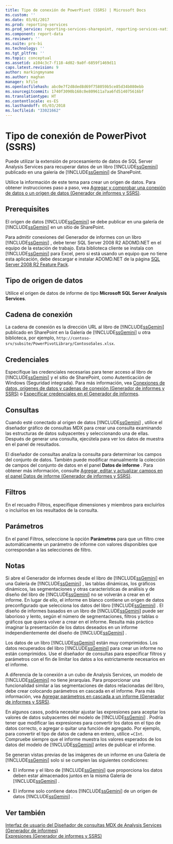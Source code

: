 ```yaml
---
title: Tipo de conexión de PowerPivot (SSRS) | Microsoft Docs
ms.custom: ''
ms.date: 03/01/2017
ms.prod: reporting-services
ms.prod_service: reporting-services-sharepoint, reporting-services-native
ms.component: report-data
ms.reviewer: ''
ms.suite: pro-bi
ms.technology: ''
ms.tgt_pltfrm: ''
ms.topic: conceptual
ms.assetid: a104c3c7-f118-4d02-9a0f-6859f1469d11
caps.latest.revision: 9
author: markingmyname
ms.author: maghan
manager: kfile
ms.openlocfilehash: abc0e7f2d8ded8d69f758059b5ce85d34b080ebb
ms.sourcegitcommit: 1740f3090b168c0e809611a7aa6fd514075616bf
ms.translationtype: HT
ms.contentlocale: es-ES
ms.lasthandoff: 05/03/2018
ms.locfileid: "33021662"
---
```

# <a name="power-pivot-connection-type-ssrs"></a>Tipo de conexión de PowerPivot (SSRS)
  Puede utilizar la extensión de procesamiento de datos de SQL Server Analysis Services para recuperar datos de un libro [!INCLUDE[ssGemini](../../includes/ssgemini-md.md)] publicado en una galería de [!INCLUDE[ssGemini](../../includes/ssgemini-md.md)] de SharePoint.  
  
 Utilice la información de este tema para crear un origen de datos. Para obtener instrucciones paso a paso, vea [Agregar y comprobar una conexión de datos o un origen de datos &#40;Generador de informes y SSRS&#41;](../../reporting-services/report-data/add-and-verify-a-data-connection-report-builder-and-ssrs.md).  
  
## <a name="prerequisites"></a>Prerequisites  
 El origen de datos [!INCLUDE[ssGemini](../../includes/ssgemini-md.md)] se debe publicar en una galería de [!INCLUDE[ssGemini](../../includes/ssgemini-md.md)] en un sitio de SharePoint.  
  
 Para admitir conexiones del Generador de informes con un libro [!INCLUDE[ssGemini](../../includes/ssgemini-md.md)] , debe tener SQL Server 2008 R2 ADOMD.NET en el equipo de la estación de trabajo. Esta biblioteca cliente se instala con [!INCLUDE[ssGemini](../../includes/ssgemini-md.md)] para Excel, pero si está usando un equipo que no tiene esta aplicación, debe descargar e instalar ADOMD.NET de la página [SQL Server 2008 R2 Feature Pack](http://go.microsoft.com/fwlink/?LinkId=192565).  
  
## <a name="data-source-type"></a>Tipo de origen de datos  
 Utilice el origen de datos de informe de tipo **Microsoft SQL Server Analysis Services**.  
  
## <a name="connection-string"></a>Cadena de conexión  
 La cadena de conexión es la dirección URL al libro de [!INCLUDE[ssGemini](../../includes/ssgemini-md.md)] publicado en SharePoint en la Galería de [!INCLUDE[ssGemini](../../includes/ssgemini-md.md)] u otra biblioteca, por ejemplo, `http://contoso-srv/subsite/PowerPivotLibrary/ContosoSales.xlsx`.  
  
## <a name="credentials"></a>Credenciales  
 Especifique las credenciales necesarias para tener acceso al libro de [!INCLUDE[ssGemini](../../includes/ssgemini-md.md)] y el sitio de SharePoint, como Autenticación de Windows (Seguridad integrada). Para más información, vea [Conexiones de datos, orígenes de datos y cadenas de conexión &#40;Generador de informes y SSRS&#41;](../../reporting-services/report-data/data-connections-data-sources-and-connection-strings-report-builder-and-ssrs.md) o [Especificar credenciales en el Generador de informes](http://msdn.microsoft.com/library/7412ce68-aece-41c0-8c37-76a0e54b6b53).  
  
## <a name="queries"></a>Consultas  
 Cuando esté conectado al origen de datos [!INCLUDE[ssGemini](../../includes/ssgemini-md.md)] , utilice el diseñador gráfico de consultas MDX para crear una consulta examinando las estructuras de datos subyacentes y seleccionando una de ellas. Después de generar una consulta, ejecútela para ver los datos de muestra en el panel de resultados.  
  
 El diseñador de consultas analiza la consulta para determinar los campos del conjunto de datos. También puede modificar manualmente la colección de campos del conjunto de datos en el panel **Datos de informe** . Para obtener más información, consulte [Agregar, editar y actualizar campos en el panel Datos de informe &#40;Generador de informes y SSRS&#41;](../../reporting-services/report-data/add-edit-refresh-fields-in-the-report-data-pane-report-builder-and-ssrs.md).  
  
## <a name="filters"></a>Filtros  
 En el recuadro Filtros, especifique dimensiones y miembros para excluirlos o incluirlos en los resultados de la consulta.  
  
## <a name="parameters"></a>Parámetros  
 En el panel Filtros, seleccione la opción **Parámetros** para que un filtro cree automáticamente un parámetro de informe con valores disponibles que correspondan a las selecciones de filtro.  
  
## <a name="remarks"></a>Notas  
 Si abre el Generador de informes desde el libro de [!INCLUDE[ssGemini](../../includes/ssgemini-md.md)] en una Galería de [!INCLUDE[ssGemini](../../includes/ssgemini-md.md)] , las tablas dinámicas, los gráficos dinámicos, las segmentaciones y otras características de análisis y de diseño del libro de [!INCLUDE[ssGemini](../../includes/ssgemini-md.md)] no se volverán a crear en el informe. En lugar de ello, el informe en blanco contiene un origen de datos preconfigurado que selecciona los datos del libro [!INCLUDE[ssGemini](../../includes/ssgemini-md.md)] . El diseño de informes basados en un libro de [!INCLUDE[ssGemini](../../includes/ssgemini-md.md)] puede ser laborioso y lento, según el número de segmentaciones, filtros y tablas o gráficos que quiera volver a crear en el informe. Resulta más práctico imaginar la presentación de los datos deseados en un informe independientemente del diseño de [!INCLUDE[ssGemini](../../includes/ssgemini-md.md)] .  
  
 Los datos de un libro [!INCLUDE[ssGemini](../../includes/ssgemini-md.md)] están muy comprimidos. Los datos recuperados del libro [!INCLUDE[ssGemini](../../includes/ssgemini-md.md)] para crear un informe no están comprimidos. Use el diseñador de consultas para especificar filtros y parámetros con el fin de limitar los datos a los estrictamente necesarios en el informe.  
  
 A diferencia de la conexión a un cubo de Analysis Services, un modelo de [!INCLUDE[ssGemini](../../includes/ssgemini-md.md)] no tiene jerarquías. Para proporcionar una funcionalidad similar a las segmentaciones de datos relacionadas del libro, debe crear colocando parámetros en cascada en el informe. Para más información, vea [Agregar parámetros en cascada a un informe &#40;Generador de informes y SSRS&#41;](../../reporting-services/report-design/add-cascading-parameters-to-a-report-report-builder-and-ssrs.md).  
  
 En algunos casos, podría necesitar ajustar las expresiones para aceptar los valores de datos subyacentes del modelo de [!INCLUDE[ssGemini](../../includes/ssgemini-md.md)] . Podría tener que modificar las expresiones para convertir los datos en el tipo de datos correcto, o agregar o quitar una función de agregado. Por ejemplo, para convertir el tipo de datos de cadena en entero, utilice `=CInt`. Compruebe siempre que el informe muestra los valores esperados de los datos del modelo de [!INCLUDE[ssGemini](../../includes/ssgemini-md.md)] antes de publicar el informe.  
  
 Se generan vistas previas de las imágenes de un informe en una Galería de [!INCLUDE[ssGemini](../../includes/ssgemini-md.md)] solo si se cumplen las siguientes condiciones:  
  
-   El informe y el libro de [!INCLUDE[ssGemini](../../includes/ssgemini-md.md)] que proporciona los datos deben estar almacenados juntos en la misma Galería de [!INCLUDE[ssGemini](../../includes/ssgemini-md.md)] .  
  
-   El informe solo contiene datos [!INCLUDE[ssGemini](../../includes/ssgemini-md.md)] de un origen de datos [!INCLUDE[ssGemini](../../includes/ssgemini-md.md)] .  
  
## <a name="see-also"></a>Ver también  
 [Interfaz de usuario del Diseñador de consultas MDX de Analysis Services &#40;Generador de informes&#41;](http://msdn.microsoft.com/library/7e288eee-2d37-485e-a6a0-dbba5e041e26)   
 [Expresiones &#40;Generador de informes y SSRS&#41;](../../reporting-services/report-design/expressions-report-builder-and-ssrs.md)  
  
  
